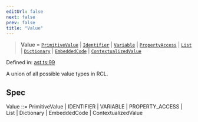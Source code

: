 ```yaml
---
editUrl: false
next: false
prev: false
title: "Value"
---
```


> **Value** = [`PrimitiveValue`](/api/ast/type-aliases/primitivevalue/) \| [`Identifier`](/api/ast/interfaces/identifier/) \| [`Variable`](/api/ast/interfaces/variable/) \| [`PropertyAccess`](/api/ast/interfaces/propertyaccess/) \| [`List`](/api/ast/interfaces/list/) \| [`Dictionary`](/api/ast/interfaces/dictionary/) \| [`EmbeddedCode`](/api/ast/type-aliases/embeddedcode/) \| [`ContextualizedValue`](/api/ast/interfaces/contextualizedvalue/)

Defined in: [ast.ts:99](https://github.com/rcs-agents/rcs-lang/blob/d67a89cedb553bfd3c4dced3f75360ae0dfac4db/packages/ast/src/ast.ts#L99)

A union of all possible value types in RCL.

## Spec

Value ::= PrimitiveValue | IDENTIFIER | VARIABLE | PROPERTY_ACCESS | List | Dictionary | EmbeddedCode | ContextualizedValue
